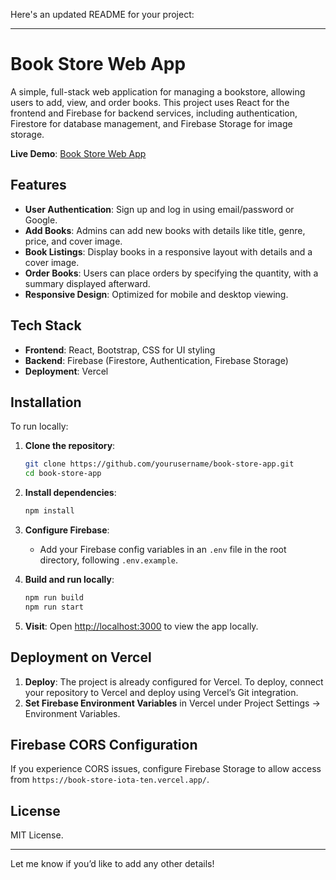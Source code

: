 Here's an updated README for your project:

---

# Book Store Web App

A simple, full-stack web application for managing a bookstore, allowing users to add, view, and order books. This project uses React for the frontend and Firebase for backend services, including authentication, Firestore for database management, and Firebase Storage for image storage. 

**Live Demo**: [Book Store Web App](https://book-store-iota-ten.vercel.app/)

## Features

- **User Authentication**: Sign up and log in using email/password or Google.
- **Add Books**: Admins can add new books with details like title, genre, price, and cover image.
- **Book Listings**: Display books in a responsive layout with details and a cover image.
- **Order Books**: Users can place orders by specifying the quantity, with a summary displayed afterward.
- **Responsive Design**: Optimized for mobile and desktop viewing.

## Tech Stack

- **Frontend**: React, Bootstrap, CSS for UI styling
- **Backend**: Firebase (Firestore, Authentication, Firebase Storage)
- **Deployment**: Vercel

## Installation

To run locally:

1. **Clone the repository**:
    ```bash
    git clone https://github.com/yourusername/book-store-app.git
    cd book-store-app
    ```

2. **Install dependencies**:
    ```bash
    npm install
    ```

3. **Configure Firebase**:
   - Add your Firebase config variables in an `.env` file in the root directory, following `.env.example`.

4. **Build and run locally**:
    ```bash
    npm run build
    npm run start
    ```

5. **Visit**: Open [http://localhost:3000](http://localhost:5173) to view the app locally.

## Deployment on Vercel

1. **Deploy**: The project is already configured for Vercel. To deploy, connect your repository to Vercel and deploy using Vercel’s Git integration.
2. **Set Firebase Environment Variables** in Vercel under Project Settings -> Environment Variables.

## Firebase CORS Configuration

If you experience CORS issues, configure Firebase Storage to allow access from `https://book-store-iota-ten.vercel.app/`.

## License

MIT License. 

--- 

Let me know if you’d like to add any other details!
